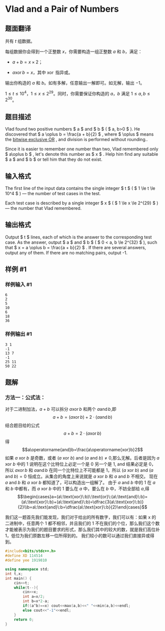 # Vlad and a Pair of Numbers

## 题面翻译

共有 $t$ 组数据。

每组数据你会得到一个正整数 $x$，你需要构造一组正整数 $a$ 和 $b$，满足：

- $a + b = x \times 2$；

- $a \operatorname{xor} b = x$，其中 $\operatorname{xor}$ 指异或。

输出你构造的 $a$ 和 $b$。如有多解，任意输出一解即可。如无解，输出 $-1$。

$1 \leq t \leq 10^4$，$1 \leq x \leq 2^{29}$。同时，你需要保证你构造的 $a$，$b$ 满足 $1 \leq a,b \leq 2^{30}$。

## 题目描述

Vlad found two positive numbers $ a $ and $ b $ ( $ a, b>0 $ ). He discovered that $ a \oplus b = \frac{a + b}{2} $ , where $ \oplus $ means the [bitwise exclusive OR](http://tiny.cc/xor_wiki_eng) , and division is performed without rounding..

Since it is easier to remember one number than two, Vlad remembered only $ a\oplus b $ , let's denote this number as $ x $ . Help him find any suitable $ a $ and $ b $ or tell him that they do not exist.

## 输入格式

The first line of the input data contains the single integer $ t $ ( $ 1 \le t \le 10^4 $ ) — the number of test cases in the test.

Each test case is described by a single integer $ x $ ( $ 1 \le x \le 2^{29} $ ) — the number that Vlad remembered.

## 输出格式

Output $ t $ lines, each of which is the answer to the corresponding test case. As the answer, output $ a $ and $ b $ ( $ 0 < a, b \le 2^{32} $ ), such that $ x = a \oplus b = \frac{a + b}{2} $ . If there are several answers, output any of them. If there are no matching pairs, output -1.

## 样例 #1

### 样例输入 #1

```
6
2
5
10
6
18
36
```

### 样例输出 #1

```
3 1
-1
13 7
-1
25 11
50 22
```


## 题解
### 方法一：公式法：
对于二进制加法，$a+b$ 可以拆分 $a\operatorname{xor}b$ 和两个 $a\operatorname{and}b$,即
$$a+b=(a\operatorname{xor}b)+2\cdot(a\operatorname{and}b)$$
结合题目给的公式
$$a+b=2\cdot(a\operatorname{xor}b)$$
得
$$a\operatorname{and}b=\frac{a\operatorname{xor}b}2$$
如果 $a$ xor $b$ 是奇数，或者 $(a$ xor $b)$ and $(a$ and $b)\neq0$,那么无解。后者是因为 $a$ xor $b$ 中的 1 说明在这个比特位上必定一个是 0 另一个是 1, and 结果必定是 0，所以 $a\operatorname{xor}b$ 和 $a\operatorname{and}b$ 在同一个比特位上不可能都是 1，所以 $(a$ xor $b)$ and $(a$ and $b)=0$ 恒成立。从集合的角度上来说就是 $a$ xor $b$ 和 $a$ and $b$ 不相交。
现在 $a$ and $b$ 和 $a$ xor $b$ 都知道了，可以构造出一组解了。
由于 $a$ and $b$ 中的 1 在 $a$ 和 $b$ 中都有，而 $a$ xor $b$ 中的 1 要么在 $a$ 中，要么在 $b$ 中，不妨全部给 $a$,得
$$\begin{cases}a=(a\:\text{xor}\:b)\:\text{or}\:(a\:\text{and}\:b)=(a\:\text{xor}\:b)+(a\:\text{and}\:b)=\dfrac{3(a\:\text{xor}\:b)}{2}\\b=a\:\text{and}\:b=\dfrac{a\:\text{xor}\:b}{2}\end{cases}$$



我们这一题首先我们能发现，我们对于给出的所有数字，我们可以有：如果 x 的二进制中，任意两个 1 都不相邻，并且我们的 1 不在我们的个位，那么我们这个数才能被表示为我们的题目要求的形式，那么我们其中的较大的数，就是我们高位补 1，低位为我们原数左移一位所得到的。
我们较小的数可以通过我们直接异或得到。

```cpp
#include<bits/stdc++.h>
#define XD 114514
#define yee 1919810

using namespace std;
int t,x;
int main() {
	cin>>t;
	while(t--){
		cin>>x;
		int a=x/2;
		int b=x*2-a;
		if((a^b)==x) cout<<max(a,b)<<" "<<min(a,b)<<endl;
		else cout<<"-1"<<endl;
	}
	return 0;
}
```
